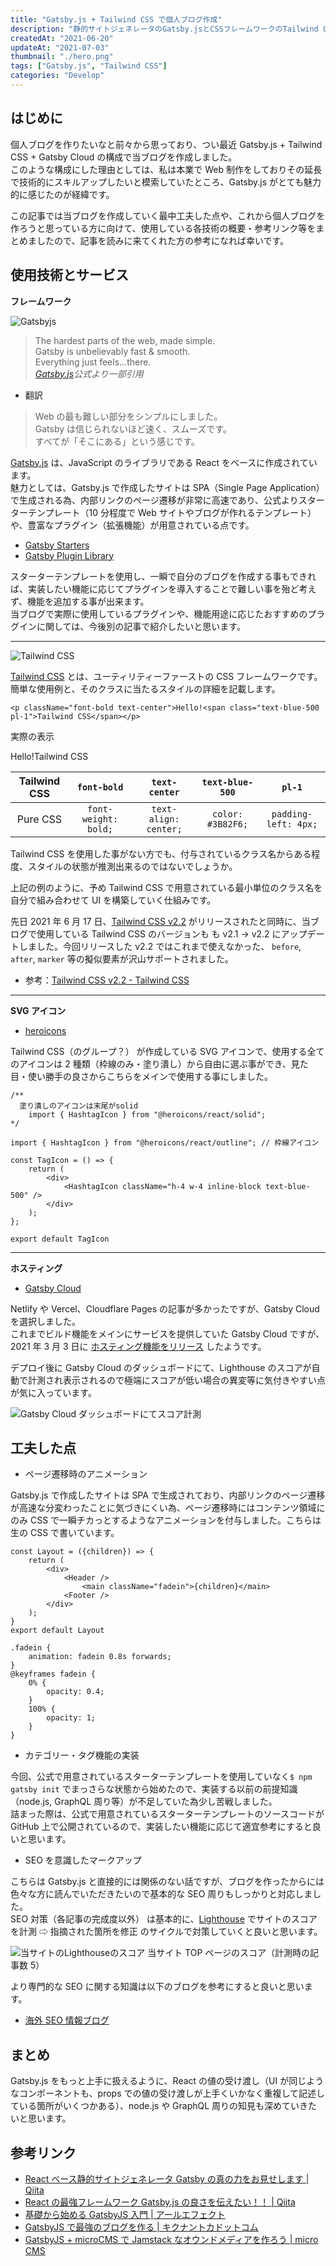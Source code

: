 ```yaml
---
title: "Gatsby.js + Tailwind CSS で個人ブログ作成"
description: "静的サイトジェネレータのGatsby.jsとCSSフレームワークのTailwind CSSという構成で表示速度の早いブログを作成しました。この記事ではブログを作る際に使用した技術周りの事や、参考になるリンクを紹介しています。"
createdAt: "2021-06-20"
updateAt: "2021-07-03"
thumbnail: "./hero.png"
tags: ["Gatsby.js", "Tailwind CSS"]
categories: "Develop"
---
```


## はじめに

個人ブログを作りたいなと前々から思っており、つい最近 Gatsby.js + Tailwind CSS + Gatsby Cloud の構成で当ブログを作成しました。  
このような構成にした理由としては、私は本業で Web 制作をしておりその延長で技術的にスキルアップしたいと模索していたところ、Gatsby.js がとても魅力的に感じたのが経緯です。

この記事では当ブログを作成していく最中工夫した点や、これから個人ブログを作ろうと思っている方に向けて、使用している各技術の概要・参考リンク等をまとめましたので、記事を読みに来てくれた方の参考になれば幸いです。

## 使用技術とサービス

**フレームワーク**

![Gatsbyjs](./gatsby-js.png)

> The hardest parts of the web, made simple.  
> Gatsby is unbelievably fast & smooth.  
> Everything just feels...there.  
> <cite>[Gatsby.js](https://www.gatsbyjs.com/)公式より一部引用</cite>

- 翻訳

> Web の最も難しい部分をシンプルにしました。  
> Gatsby は信じられないほど速く、スムーズです。  
> すべてが「そこにある」という感じです。

[Gatsby.js](https://www.gatsbyjs.com/) は、JavaScript のライブラリである React をベースに作成されています。  
魅力としては、Gatsby.js で作成したサイトは SPA（Single Page Application） で生成される為、内部リンクのページ遷移が非常に高速であり、公式よりスターターテンプレート（10 分程度で Web サイトやブログが作れるテンプレート）や、豊富なプラグイン（拡張機能）が用意されている点です。

- [Gatsby Starters](https://www.gatsbyjs.com/starters/)
- [Gatsby Plugin Library](https://www.gatsbyjs.com/plugins)

スターターテンプレートを使用し、一瞬で自分のブログを作成する事もできれば、実装したい機能に応じてプラグインを導入することで難しい事を殆ど考えず、機能を追加する事が出来ます。  
当ブログで実際に使用しているプラグインや、機能用途に応じたおすすめのプラグインに関しては、今後別の記事で紹介したいと思います。

---

![Tailwind CSS](./tailwind-css.png)

[Tailwind CSS](https://tailwindcss.com/) とは、ユーティリティーファーストの CSS フレームワークです。  
簡単な使用例と、そのクラスに当たるスタイルの詳細を記載します。

```jsx:title=TailwindCSSの使用例
<p className="font-bold text-center">Hello!<span class="text-blue-500 pl-1">Tailwind CSS</span></p>
```

実際の表示

<p class="font-bold text-center">Hello!<span class="text-blue-500 pl-1">Tailwind CSS</span></p>

| Tailwind CSS |     `font-bold`      |     `text-center`     |  `text-blue-500`  |        `pl-1`        |
| :----------: | :------------------: | :-------------------: | :---------------: | :------------------: |
|   Pure CSS   | `font-weight: bold;` | `text-align: center;` | `color: #3B82F6;` | `padding-left: 4px;` |

Tailwind CSS を使用した事がない方でも、付与されているクラス名からある程度、スタイルの状態が推測出来るのではないでしょうか。

上記の例のように、予め Tailwind CSS で用意されている最小単位のクラス名を自分で組み合わせて UI を構築していく仕組みです。

先日 2021 年 6 月 17 日、[Tailwind CSS v2.2](https://blog.tailwindcss.com/tailwindcss-2-2) がリリースされたと同時に、当ブログで使用している Tailwind CSS のバージョンも も v2.1 -> v2.2 にアップデートしました。今回リリースした v2.2 ではこれまで使えなかった、 `before`, `after`, `marker` 等の擬似要素が沢山サポートされました。

- 参考：[Tailwind CSS v2.2 - Tailwind CSS](https://blog.tailwindcss.com/tailwindcss-2-2)

---

**SVG アイコン**

- [heroicons](https://heroicons.com/)

Tailwind CSS（のグループ？） が作成している SVG アイコンで、使用する全てのアイコンは 2 種類（枠線のみ・塗り潰し）から自由に選ぶ事ができ、見た目・使い勝手の良さからこちらをメインで使用する事にしました。

```jsx:title=heroiconsの使用例
/**
  塗り潰しのアイコンは末尾がsolid
	import { HashtagIcon } from "@heroicons/react/solid";
*/

import { HashtagIcon } from "@heroicons/react/outline"; // 枠線アイコン

const TagIcon = () => {
	return (
		<div>
			<HashtagIcon className="h-4 w-4 inline-block text-blue-500" />
		</div>
	);
};

export default TagIcon
```

---

**ホスティング**

- [Gatsby Cloud](https://www.gatsbyjs.com/products/cloud/)

Netlify や Vercel、Cloudflare Pages の記事が多かったですが、Gatsby Cloud を選択しました。  
これまでビルド機能をメインにサービスを提供していた Gatsby Cloud ですが、2021 年 3 月 3 日に [ホスティング機能をリリース](https://www.gatsbyjs.com/blog/gatsby-cloud-hosting-pricing-plan) したようです。

デプロイ後に Gatsby Cloud のダッシュボードにて、Lighthouse のスコアが自動で計測され表示されるので極端にスコアが低い場合の異変等に気付きやすい点が気に入っています。

![Gatsby Cloud ダッシュボードにてスコア計測](./gatsby-cloud.png)

## 工夫した点

- ページ遷移時のアニメーション

Gatsby.js で作成したサイトは SPA で生成されており、内部リンクのページ遷移が高速な分変わったことに気づきにくい為、ページ遷移時にはコンテンツ領域にのみ CSS で一瞬チカっとするようなアニメーションを付与しました。こちらは生の CSS で書いています。

```jsx{5}:title=LayoutComponentの一部
const Layout = ({children}) => {
	return (
		<div>
			<Header />
				<main className="fadein">{children}</main>
			<Footer />
		</div>
	);
}
export default Layout
```

```css:title=ページ遷移時のCSSアニメーション
.fadein {
	animation: fadein 0.8s forwards;
}
@keyframes fadein {
	0% {
		opacity: 0.4;
	}
	100% {
		opacity: 1;
	}
}
```

- カテゴリー・タグ機能の実装

今回、公式で用意されているスターターテンプレートを使用していなく`$ npm gatsby init` でまっさらな状態から始めたので、実装する以前の前提知識（node.js, GraphQL 周り等）が不足していた為少し苦戦しました。  
詰まった際は、公式で用意されているスターターテンプレートのソースコードが GitHub 上で公開されているので、実装したい機能に応じて適宜参考にすると良いと思います。

- SEO を意識したマークアップ

こちらは Gatsby.js と直接的には関係のない話ですが、ブログを作ったからには色々な方に読んでいただきたいので基本的な SEO 周りもしっかりと対応しました。  
SEO 対策（各記事の完成度以外） は基本的に、[Lighthouse](https://developers.google.com/web/tools/lighthouse?hl=ja) でサイトのスコアを計測 ⇨ 指摘された箇所を修正 のサイクルで対策していくと良いと思います。

![当サイトのLighthouseのスコア](./Lighthouse-score.png)
<span class="text-gray-600 text-sm">当サイト TOP ページのスコア（計測時の記事数 5）</span>

より専門的な SEO に関する知識は以下のブログを参考にすると良いと思います。

- [海外 SEO 情報ブログ](https://www.suzukikenichi.com/blog/)

## まとめ

Gatsby.js をもっと上手に扱えるように、React の値の受け渡し（UI が同じようなコンポーネントも、props での値の受け渡しが上手くいかなく重複して記述している箇所がいくつかある）、node.js や GraphQL 周りの知見も深めていきたいと思います。

## 参考リンク

- [React ベース静的サイトジェネレータ Gatsby の真の力をお見せします | Qiita](https://qiita.com/uehaj/items/1b7f0a86596353587466)
- [React の最強フレームワーク Gatsby.js の良さを伝えたい！！ | Qiita](https://qiita.com/hppRC/items/00739eaf9ae7fc95c1ca)
- [基礎から始める GatsbyJS 入門 | アールエフェクト](https://reffect.co.jp/react/gatsby-basic-tutorial-for-beginners)
- [GatsbyJS で最強のブログを作る | キクナントカドットコム](https://kikunantoka.com/tags/gatsby-js%E3%81%A7%E6%9C%80%E5%BC%B7%E3%81%AE%E3%83%96%E3%83%AD%E3%82%B0%E3%82%92%E4%BD%9C%E3%82%8B/)
- [GatsbyJS + microCMS で Jamstack なオウンドメディアを作ろう | micro CMS](https://blog.microcms.io/gatsby-microcms-media)
